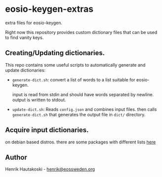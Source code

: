 # eosio-keygen-extras

extra files for eosio-keygen.

Right now this repository provides custom dictionary files that can be used to find vanity keys.

## Creating/Updating dictionaries.

This repo contains some useful scripts to automatically generate and update dictionaries:

* `generate-dict.sh`: convert a list of words to a list suitable for eosio-keygen.

  input is read from stdin and should have words separated by newline. output is written to stdout.

* `update-dict.sh`: Reads `config.json` and combines input files. then calls `generate-dict.sh` that generates the output file in `dict/` directory.

## Acquire input dictionaries.

on debian based distros. there are some packages with different lists [here](https://packages.debian.org/search?suite=default&section=all&arch=any&searchon=all&keywords=dictionary+words+for+%2Fusr%2Fshare%2Fdict)

## Author

Henrik Hautakoski - [henrik@eossweden.org](mailto:henrik@eossweden.org)
